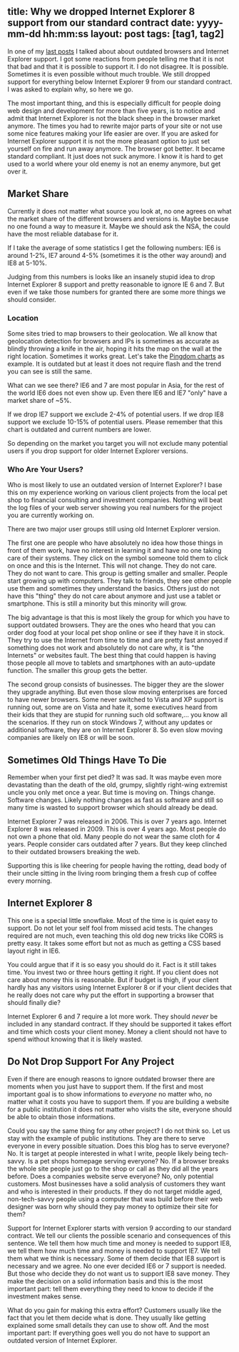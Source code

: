 title: Why we dropped Internet Explorer 8 support from our standard contract
date: yyyy-mm-dd hh:mm:ss
layout: post
tags: [tag1, tag2]
---
In one of my [last posts][lastpost] I talked about about outdated browsers and Internet Explorer support. I got some reactions from people telling me that it is not that bad and that it is possible to support it. I do not disagree. It is possible. Sometimes it is even possible without much trouble. We still dropped support for everything below Internet Explorer 9 from our standard contract. I was asked to explain why, so here we go.
<!--MORE-->

The most important thing, and this is especially difficult for people doing web design and development for more than five years, is to notice and admit that Internet Explorer is not the black sheep in the browser market anymore. The times you had to rewrite major parts of your site or not use some nice features making your life easier are over. If you are asked for Internet Explorer support it is not the more pleasant option to just set yourself on fire and run away anymore. The browser got better. It became standard compliant. It just does not suck anymore. I know it is hard to get used to a world where your old enemy is not an enemy anymore, but get over it.

## Market Share
Currently it does not matter what source you look at, no one agrees on what the market share of the different browsers and versions is. Maybe because no one found a way to measure it. Maybe we should ask the NSA, the could have the most reliable database for it.

If I take the average of some statistics I get the following numbers: IE6 is around 1-2%, IE7 around 4-5% (sometimes it is the other way around) and IE8 at 5-10%.

Judging from this numbers is looks like an insanely stupid idea to drop Internet Explorer 8 support and pretty reasonable to ignore IE 6 and 7. But even if we take those numbers for granted there are some more things we should consider.

### Location
Some sites tried to map browsers to their geolocation. We all know that geolocation detection for browsers and IPs is sometimes as accurate as blindly throwing a knife in the air, hoping it hits the map on the wall at the right location. Sometimes it works great. Let's take the [Pingdom charts][pingdom] as example. It is outdated but at least it does not require flash and the trend you can see is still the same.

What can we see there? IE6 and 7 are most popular in Asia, for the rest of the world IE6 does not even show up. Even there IE6 and IE7 "only" have a market share of ~5%.

If we drop IE7 support we exclude 2-4% of potential users. If we drop IE8 support we exclude 10-15% of potential users. Please remember that this chart is outdated and current numbers are lower.

So depending on the market you target you will not exclude many potential users if you drop support for older Internet Explorer versions.

### Who Are Your Users?
Who is most likely to use an outdated version of Internet Explorer? I base this on my experience working on various client projects from the local pet shop to financial consulting and investment companies. Nothing will beat the log files of your web server showing you real numbers for the project you are currently working on.

There are two major user groups still using old Internet Explorer version.

The first one are people who have absolutely no idea how those things in front of them work, have no interest in learning it and have no one taking care of their systems. They click on the symbol someone told them to click on once and this is the Internet. This will not change. They do not care. They do not want to care. This group is getting smaller and smaller. People start growing up with computers. They talk to friends, they see other people use them and sometimes they understand the basics. Others just do not have this "thing" they do not care about anymore and just use a tablet or smartphone. This is still a minority but this minority will grow.

The big advantage is that this is most likely the group for which you have to support outdated browsers. They are the ones who heard that you can order dog food at your local pet shop online or see if they have it in stock. They try to use the Internet from time to time and are pretty fast annoyed if something does not work and absolutely do not care why, it is "the Internets" or websites fault. The best thing that could happen is having those people all move to tablets and smartphones with an auto-update function. The smaller this group  gets the better.

The second group consists of businesses. The bigger they are the slower they upgrade anything. But even those slow moving enterprises are forced to have newer browsers. Some never switched to Vista and XP support is running out, some are on Vista and hate it, some executives heard from their kids that they are stupid for running such old software,… you know all the scenarios. If they run on stock Windows 7, without any updates or additional software, they are on Internet Explorer 8. So even slow moving companies are likely on IE8 or will be soon.

## Sometimes Old Things Have To Die
Remember when your first pet died? It was sad. It was maybe even more devastating than the death of the old, grumpy, slightly right-wing extremist uncle you only met once a year. But time is moving on. Things change. Software changes. Likely nothing changes as fast as software and still so many time is wasted to support browser which should already be dead.

Internet Explorer 7 was released in 2006. This is over 7 years ago. Internet Explorer 8 was released in 2009. This is over 4 years ago. Most people do not own a phone that old. Many people do not wear the same cloth for 4 years. People consider cars outdated after 7 years. But they keep clinched to their outdated browsers breaking the web.

Supporting this is like cheering for people having the rotting, dead body of their uncle sitting in the living room bringing them a fresh cup of coffee every morning.

## Internet Explorer 8
This one is a special little snowflake. Most of the time is is quiet easy to support. Do not let your self fool from missed acid tests. The changes required are not much, even teaching this old dog new tricks like CORS is pretty easy. It takes some effort but not as much as getting a CSS based layout right in IE6.

You could argue that if it is so easy you should do it. Fact is it still takes time. You invest two or three hours getting it right. If you client does not care about money this is reasonable. But if budget is thigh, if your client hardly has any visitors using Internet Explorer 8 or if your client decides that he really does not care why put the effort in supporting a browser that should finally die?

Internet Explorer 6 and 7 require a lot more work. They should *never* be included in any standard contract. If they should be supported it takes effort and time which costs your client money. Money a client should not have to spend without knowing that it is likely wasted.

## Do Not Drop Support For Any Project
Even if there are enough reasons to ignore outdated browser there are moments when you just have to support them. If the first and most important goal is to show informations to *everyone* no matter who, no matter what it costs you have to support them. If you are building a website for a public institution it does not matter who visits the site, everyone should be able to obtain those informations.

Could you say the same thing for any other project? I do not think so. Let us stay with the example of public institutions. They are there to serve everyone in every possible situation. Does this blog has to serve everyone? No. It is target at people interested in what I write, people likely being tech-savvy. Is a pet shops homepage serving everyone? No. If a browser breaks the whole site people just go to the shop or call as they did all the years before. Does a companies website serve everyone? No, only potential customers. Most businesses have a solid analysis of customers they want and who is interested in their products. If they do not target middle aged, non-tech-savvy people using a computer that was build before their web designer was born why should they pay money to optimize their site for them?

Support for Internet Explorer starts with version 9 according to our standard contract. We tell our clients the possible scenario and consequences of this sentence. We tell them how much time and money is needed to support IE8, we tell them how much time and money is needed to support IE7. We tell them what we think is necessary. Some of them decide that IE8 support is necessary and we agree. No one ever decided IE6 or 7 support is needed. But those who decide they do not want us to support IE8 save money. They make the decision on a solid information basis and this is the most important part: tell them everything they need to know to decide if the investment makes sense.

What do you gain for making this extra effort? Customers usually like the fact that you let them decide what is done. They usually like getting explained some small details they can use to show off. And the most important part: If everything goes well you do not have to support an outdated version of Internet Explorer.


[lastpost]: http://screamingatmyscreen.com/2013/8/the-joy-and-pain-of-using-a-static-site-generator-for-private-and-client-work/
[pingdom]: http://royal.pingdom.com/2012/04/23/current-status-of-the-browser-wars/